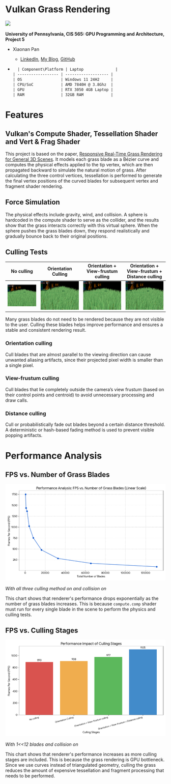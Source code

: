 Vulkan Grass Rendering
==================================

![](./img/result.gif)

**University of Pennsylvania, CIS 565: GPU Programming and Architecture, Project 5**

* Xiaonan Pan
  * [LinkedIn](https://www.linkedin.com/in/xiaonan-pan-9b0b0b1a7), [My Blog](www.tsingloo.com), [GitHub](https://github.com/TsingLoo)

*       | Component\Platform | Laptop              |
      | ------------------ | ------------------- |
      | OS                 | Windows 11 24H2     |
      | CPU/SoC            | AMD 7840H @ 3.8Ghz  |
      | GPU                | RTX 3050 4GB Laptop |
      | RAM                | 32GB RAM            |

# Features

##  Vulkan's Compute Shader, Tessellation Shader and Vert & Frag Shader 

This project is based on the paper, [Responsive Real-Time Grass Rendering for General 3D Scenes](https://www.cg.tuwien.ac.at/research/publications/2017/JAHRMANN-2017-RRTG/JAHRMANN-2017-RRTG-draft.pdf). It models each grass blade as a Bézier curve and computes the physical effects applied to the tip vertex, which are then propagated backward to simulate the natural motion of grass. After calculating the three control vertices, tessellation is performed to generate the final vertex positions of the curved blades for subsequent vertex and fragment shader rendering.


## Force Simulation

The physical effects include gravity, wind, and collision. A sphere is hardcoded in the compute shader to serve as the collider, and the results show that the grass interacts correctly with this virtual sphere. When the sphere pushes the grass blades down, they respond realistically and gradually bounce back to their original positions.

## Culling Tests 

| No culling             | Orientation Culling | Orientation + View-frustum culling | Orientation + View-frustum + Distance culling |
| ---------------------- | ------------------- | ---------------------------------- | --------------------------------------------- |
| ![](./img/no-cull.png) |    ![](./img/orientation-cull.png)                 |  ![](./img/view-cull.png)                                  |![](./img/distancecull.png)   | 

Many grass blades do not need to be rendered because they are not visible to the user. Culling these blades helps improve performance and ensures a stable and consistent rendering result.

### Orientation culling

Cull blades that are almost parallel to the viewing direction can cause unwanted aliasing artifacts, since their projected pixel width is smaller than a single pixel.

### View-frustum culling

Cull blades that lie completely outside the camera’s view frustum (based on their control points and centroid) to avoid unnecessary processing and draw calls.

### Distance culling

Cull or probabilistically fade out blades beyond a certain distance threshold. A deterministic or hash-based fading method is used to prevent visible popping artifacts.

# Performance Analysis
## FPS vs. Number of Grass Blades
![](./img/Performance_Analysis_FPS_vs_Number_of_Grass_Blades.png)

*With all three culling method on and collision on*

This chart shows that renderer's performance drops exponentially as the number of grass blades increases. This is because `compute.comp` shader must run for every single blade in the scene to perform the physics and culling tests.



## FPS vs. Culling Stages 

![](./img/FPS_vs_stage.png)

*With 1<<12 blades and collision  on*

This chart shows that renderer's performance increases as more culling stages are included. This is because the grass rendering is GPU bottleneck. Since we use curves instead of triangulated geometry, culling the grass reduces the amount of expensive tessellation and fragment processing that needs to be performed.